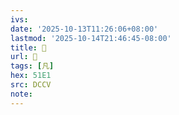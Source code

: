 ```yaml
---
ivs:
date: '2025-10-13T11:26:06+08:00'
lastmod: '2025-10-14T21:46:45-08:00'
title: 󰍗
url: 󰍗
tags: [凡]
hex: 51E1
src: DCCV
note:
---
```

